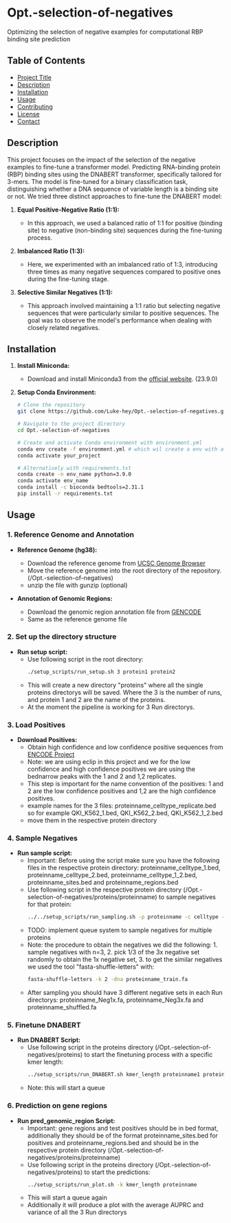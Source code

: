 # Opt.-selection-of-negatives
 Optimizing the selection of negative examples for computational RBP binding site prediction

## Table of Contents

- [Project Title](#project-title)
- [Description](#description)
- [Installation](#installation)
- [Usage](#usage)
- [Contributing](#contributing)
- [License](#license)
- [Contact](#contact)

## Description

This project focuses on the impact of the selection of the negative examples to fine-tune a transformer model.
Predicting RNA-binding protein (RBP) binding sites using the DNABERT transformer, specifically tailored for 3-mers. The model is fine-tuned for a binary classification task, distinguishing whether a DNA sequence of variable length is a binding site or not.
We tried three distinct approaches to fine-tune the DNABERT model:

1. **Equal Positive-Negative Ratio (1:1):**
   - In this approach, we used a balanced ratio of 1:1 for positive (binding site) to negative (non-binding site) sequences during the fine-tuning process.

2. **Imbalanced Ratio (1:3):**
   - Here, we experimented with an imbalanced ratio of 1:3, introducing three times as many negative sequences compared to positive ones during the fine-tuning stage.

3. **Selective Similar Negatives (1:1):**
   - This approach involved maintaining a 1:1 ratio but selecting negative sequences that were particularly similar to positive sequences. The goal was to observe the model's performance when dealing with closely related negatives.

## Installation

1. **Install Miniconda:**
   - Download and install Miniconda3 from the [official website](https://docs.anaconda.com/free/miniconda/). (23.9.0)

2. **Setup Conda Environment:**
   ```bash
   # Clone the repository
   git clone https://github.com/Luke-hey/Opt.-selection-of-negatives.git
   
   # Navigate to the project directory
   cd Opt.-selection-of-negatives

   # Create and activate Conda environment with environment.yml
   conda env create -f environment.yml # which wil create a env with all the needed packages and dependencies of the name your_project
   conda activate your_project

   # Alternatively with requirements.txt
   conda create -n env_name python=3.9.0
   conda activate env_name
   conda install -c bioconda bedtools=2.31.1
   pip install -r requirements.txt


## Usage

### 1. Reference Genome and Annotation

- **Reference Genome (hg38):**
  - Download the reference genome from [UCSC Genome Browser](https://hgdownload.cse.ucsc.edu/goldenpath/hg38/bigZips/)
  - Move the reference genome into the root directory of the repository. (/Opt.-selection-of-negatives)
  - unzip the file with gunzip (optional)

- **Annotation of Genomic Regions:**
  - Download the genomic region annotation file from [GENCODE](https://ftp.ebi.ac.uk/pub/databases/gencode/Gencode_human/release_44/gencode.v44.annotation.gtf.gz)
  - Same as the reference genome file

### 2. Set up the directory structure

- **Run setup script:**
  - Use following script in the root directory:
    ```bash
    ./setup_scripts/run_setup.sh 3 protein1 protein2
    ```
  - This will create a new directory "proteins" where all the single proteins directorys will be saved. Where the 3 is the number of runs, and protein 1 and 2 are the name of the proteins.
  - At the moment the pipeline is working for 3 Run directorys.
    
### 3. Load Positives

- **Download Positives:**
  - Obtain high confidence and low confidence positive sequences from [ENCODE Project](https://www.encodeproject.org/)
  - Note: we are using eclip in this project and we for the low confidence and high confidence positives we are using the bednarrow peaks with the 1 and 2 and 1,2 replicates.
  - This step is important for the name convention of the positives: 1 and 2 are the low confidence positives and 1,2 are the high confidence positives.
  - example names for the 3 files: proteinname_celltype_replicate.bed so for example QKI_K562_1.bed, QKI_K562_2.bed, QKI_K562_1_2.bed
  - move them in the respective protein directory

### 4. Sample Negatives

- **Run sample script:**
  - Important: Before using the script make sure you have the following files in the respective protein directory: proteinname_celltype_1.bed, proteinname_celltype_2.bed, proteinname_celltype_1_2.bed, proteinname_sites.bed and proteinname_regions.bed 
  - Use following script in the respective protein directory (/Opt.-selection-of-negatives/proteins/proteinname) to sample negatives for that protein:
    ```bash
    ../../setup_scripts/run_sampling.sh -p proteinname -c celltype -n number of negatives (multiplyer of positives)
    ```
  - TODO: implement queue system to sample negatives for multiple proteins
  - Note: the procedure to obtain the negatives we did the following: 1. sample negatives with n=3, 2. pick 1/3 of the 3x negative set randomly to obtain the 1x negative set, 3. to get the similar negatives we used the tool "fasta-shuffle-letters" with:
    ```bash
    fasta-shuffle-letters -k 2 -dna proteinname_train.fa
    ```
  - After sampling you should have 3 different negative sets in each Run directorys: proteinname_Neg1x.fa, proteinname_Neg3x.fa and proteinname_shuffled.fa
    
### 5. Finetune DNABERT

- **Run DNABERT Script:**
  - Use following script in the proteins directory (/Opt.-selection-of-negatives/proteins) to start the finetuning process with a specific kmer length:
    ```bash
    ../setup_scripts/run_DNABERT.sh kmer_length proteinname1 proteinname2
    ```
  - Note: this will start a queue

 ### 6. Prediction on gene regions

- **Run pred_genomic_region Script:**
  - Important: gene regions and test positives should be in bed format, additionally they should be of the format proteinname_sites.bed for positives and proteinname_regions.bed and should be in the respective    protein directory (/Opt.-selection-of-negatives/proteins/proteinname)
  - Use following script in the proteins directory (/Opt.-selection-of-negatives/proteins) to start the predictions:
    ```bash
    ../setup_scripts/run_plot.sh -k kmer_length proteinname
    ```
  - This will start a queue again
  - Additionally it will produce a plot with the average AUPRC and variance of all the 3 Run directorys
